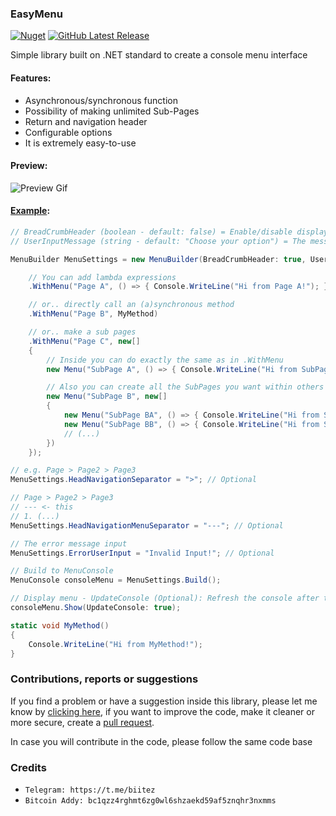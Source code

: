 ### EasyMenu 
[![Nuget](https://img.shields.io/nuget/v/EasyMenu?style=flat-square)](https://www.nuget.org/packages/EasyMenu) [![GitHub Latest Release](https://img.shields.io/github/v/release/biitez/EasyMenu.svg?style=flat-square)](https://github.com/biitez/EasyMenu/releases)

Simple library built on .NET standard to create a console menu interface

#### Features:
- Asynchronous/synchronous function
- Possibility of making unlimited Sub-Pages
- Return and navigation header
- Configurable options
- It is extremely easy-to-use

#### Preview:
![Preview Gif](https://share.biitez.dev/i/3v7oh.gif)

#### [Example](https://github.com/biitez/EasyMenu/blob/master/EasyMenu.Example/Program.cs):

```cs
// BreadCrumbHeader (boolean - default: false) = Enable/disable display of navigation between pages
// UserInputMessage (string - default: "Choose your option") = The message that the user will be prompted to type the option

MenuBuilder MenuSettings = new MenuBuilder(BreadCrumbHeader: true, UserInputMessage: "Choose:")

    // You can add lambda expressions
    .WithMenu("Page A", () => { Console.WriteLine("Hi from Page A!"); })

    // or.. directly call an (a)synchronous method
    .WithMenu("Page B", MyMethod)

    // or.. make a sub pages
    .WithMenu("Page C", new[]
    {
        // Inside you can do exactly the same as in .WithMenu
        new Menu("SubPage A", () => { Console.WriteLine("Hi from SubPage A!"); }),

        // Also you can create all the SubPages you want within others
        new Menu("SubPage B", new[]
        {
            new Menu("SubPage BA", () => { Console.WriteLine("Hi from SubPage BA!"); }),
            new Menu("SubPage BB", () => { Console.WriteLine("Hi from SubPage BB!"); }),
            // (...)
        })
    });

// e.g. Page > Page2 > Page3
MenuSettings.HeadNavigationSeparator = ">"; // Optional

// Page > Page2 > Page3
// --- <- this
// 1. (...)
MenuSettings.HeadNavigationMenuSeparator = "---"; // Optional

// The error message input
MenuSettings.ErrorUserInput = "Invalid Input!"; // Optional

// Build to MenuConsole
MenuConsole consoleMenu = MenuSettings.Build();

// Display menu - UpdateConsole (Optional): Refresh the console after there is an error
consoleMenu.Show(UpdateConsole: true);

static void MyMethod()
{
    Console.WriteLine("Hi from MyMethod!");
}
```

### Contributions, reports or suggestions
If you find a problem or have a suggestion inside this library, please let me know by [clicking here](https://github.com/biitez/EasyMenu/issues), if you want to improve the code, make it cleaner or more secure, create a [pull request](https://github.com/biitez/EasyMenu/pulls). 

In case you will contribute in the code, please follow the same code base

### Credits

- `Telegram: https://t.me/biitez`
- `Bitcoin Addy: bc1qzz4rghmt6zg0wl6shzaekd59af5znqhr3nxmms`
